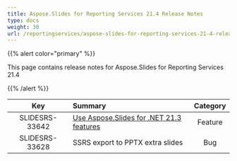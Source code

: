 ```yaml
---
title: Aspose.Slides for Reporting Services 21.4 Release Notes
type: docs
weight: 30
url: /reportingservices/aspose-slides-for-reporting-services-21-4-release-notes/
---
```


{{% alert color="primary" %}} 

This page contains release notes for Aspose.Slides for Reporting Services 21.4

{{% /alert %}} 

|**Key** |**Summary** |**Category** |
| :-: | :- | :-: |
|SLIDESRS-33642|[Use Aspose.Slides for .NET 21.3 features](https://docs.aspose.com/slides/net/aspose-slides-for-net-21-3-release-notes/)|Feature|
|SLIDESRS-33628|SSRS export to PPTX extra slides|Bug|


